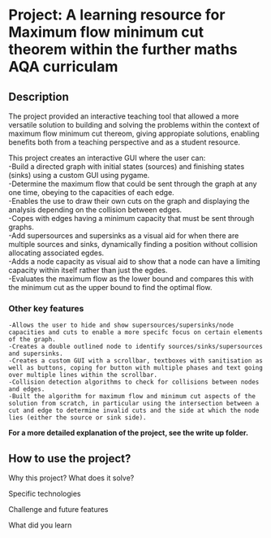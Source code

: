 # Project: A learning resource for Maximum flow minimum cut theorem within the further maths AQA curriculam



## Description 
The project provided an interactive teaching tool that allowed a more versatile solution to building and solving the problems within the context of maximum flow minimum cut thereom, giving appropiate solutions, enabling benefits both from a teaching perspective and as a student resource.

This project creates an interactive GUI where the user can:  
        -Build a directed graph with initial states (sources) and finishing states (sinks) using a custom GUI using pygame.  
    -Determine the maximum flow that could be sent through the graph at any one time, obeying to the capacities of each edge.  
    -Enables the use to draw their own cuts on the graph and displaying the analysis depending on the collision between edges.  
    -Copes with edges having a minimum capacity that must be sent through graphs.  
    -Add supersources and supersinks as a visual aid for when there are multiple sources and sinks, dynamically finding a position without collision allocating associated egdes.  
    -Adds a node capacity as visual aid to show that a node can have a limiting capacity within itself rather than just the egdes.  
    -Evaluates the maximum flow as the lower bound and compares this with the minimum cut as the upper bound to find the optimal flow.  

### Other key features  

    -Allows the user to hide and show supersources/supersinks/node capacities and cuts to enable a more specifc focus on certain elements of the graph.  
    -Creates a double outlined node to identify sources/sinks/supersources and supersinks.  
    -Creates a custom GUI with a scrollbar, textboxes with sanitisation as well as buttons, coping for button with multiple phases and text going over multiple lines within the scrollbar.  
    -Collision detection algorithms to check for collisions between nodes and edges.  
    -Built the algorithm for maximum flow and minimum cut aspects of the solution from scratch, in particular using the intersection between a cut and edge to determine invalid cuts and the side at which the node lies (either the source or sink side).  
 
**For a more detailed explanation of the project, see the write up folder.**

## How to use the project?  

Why this project? What does it solve?

Specific technologies

Challenge and future features

What did you learn